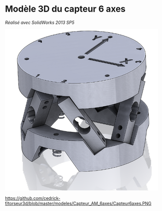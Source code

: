 # Modèle 3D du capteur 6 axes
_Réalisé avec SolidWorks 2013 SP5_


![Capteur](Capteur6axes.png)

https://github.com/cedrick-f/torseur3d/blob/master/modeles/Capteur_AM_6axes/Capteur6axes.PNG
